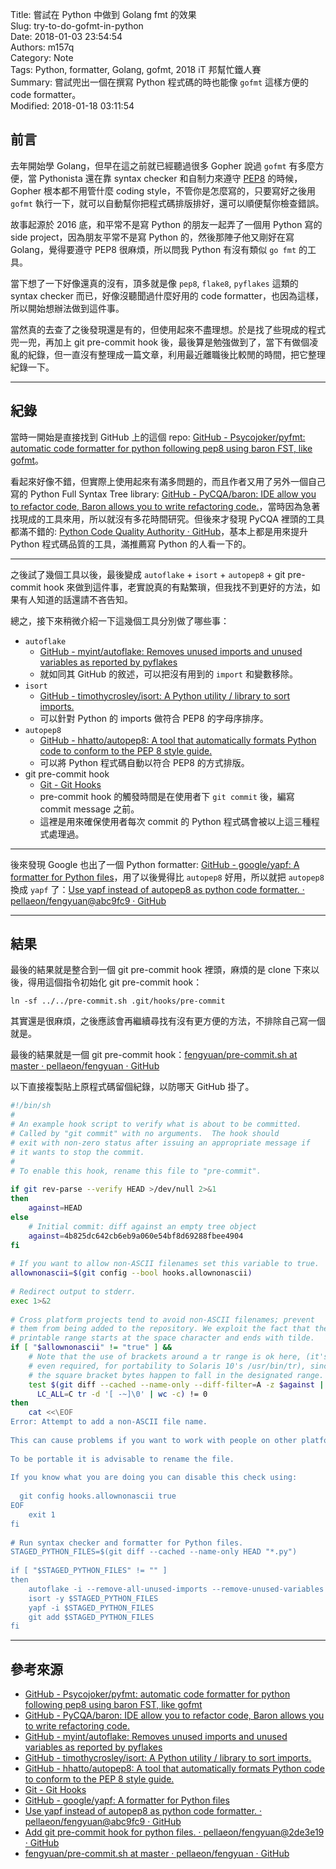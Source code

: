 Title: 嘗試在 Python 中做到 Golang fmt 的效果  
Slug: try-to-do-gofmt-in-python  
Date: 2018-01-03 23:54:54  
Authors: m157q  
Category: Note  
Tags: Python, formatter, Golang, gofmt, 2018 iT 邦幫忙鐵人賽  
Summary: 嘗試兜出一個在撰寫 Python 程式碼的時也能像 `gofmt` 這樣方便的 code formatter。  
Modified: 2018-01-18 03:11:54  
  
  
## 前言  
  
去年開始學 Golang，但早在這之前就已經聽過很多 Gopher 說過 `gofmt` 有多麼方便，當 Pythonista 還在靠 syntax checker 和自制力來遵守 [PEP8](https://www.python.org/dev/peps/pep-0008/) 的時候，Gopher 根本都不用管什麼 coding style，不管你是怎麼寫的，只要寫好之後用 `gofmt` 執行一下，就可以自動幫你把程式碼排版排好，還可以順便幫你檢查錯誤。  
  
故事起源於 2016 底，和平常不是寫 Python 的朋友一起弄了一個用 Python 寫的 side project，因為朋友平常不是寫 Python 的，然後那陣子他又剛好在寫 Golang，覺得要遵守 PEP8 很麻煩，所以問我 Python 有沒有類似 `go fmt` 的工具。  
  
當下想了一下好像還真的沒有，頂多就是像 `pep8`, `flake8`, `pyflakes` 這類的 syntax checker 而已，好像沒聽聞過什麼好用的 code formatter，也因為這樣，所以開始想辦法做到這件事。  
  
當然真的去查了之後發現還是有的，但使用起來不盡理想。於是找了些現成的程式兜一兜，再加上 git pre-commit hook 後，最後算是勉強做到了，當下有做個凌亂的紀錄，但一直沒有整理成一篇文章，利用最近離職後比較閒的時間，把它整理紀錄一下。  
  
---  
  
## 紀錄  
  
當時一開始是直接找到 GitHub 上的這個 repo: [GitHub - Psycojoker/pyfmt: automatic code formatter for python following pep8 using baron FST, like gofmt](https://github.com/Psycojoker/pyfmt)。  
  
看起來好像不錯，但實際上使用起來有滿多問題的，而且作者又用了另外一個自己寫的 Python Full Syntax Tree library: [GitHub - PyCQA/baron: IDE allow you to refactor code, Baron allows you to write refactoring code.](https://github.com/PyCQA/baron)，當時因為急著找現成的工具來用，所以就沒有多花時間研究。但後來才發現 PyCQA 裡頭的工具都滿不錯的: [Python Code Quality Authority · GitHub](https://github.com/PyCQA)，基本上都是用來提升 Python 程式碼品質的工具，滿推薦寫 Python 的人看一下的。  
  
---  
  
之後試了幾個工具以後，最後變成 `autoflake` + `isort` + `autopep8` + git pre-commit hook 來做到這件事，老實說真的有點繁瑣，但我找不到更好的方法，如果有人知道的話還請不吝告知。  
  
總之，接下來稍微介紹一下這幾個工具分別做了哪些事：  
  
+ `autoflake`  
    + [GitHub - myint/autoflake: Removes unused imports and unused variables as reported by pyflakes](https://github.com/myint/autoflake)  
    + 就如同其 GitHub 的敘述，可以把沒有用到的 `import` 和變數移除。  
+ `isort`  
    + [GitHub - timothycrosley/isort: A Python utility / library to sort imports.](https://github.com/timothycrosley/isort)  
    + 可以針對 Python 的 imports 做符合 PEP8 的字母序排序。  
+ `autopep8`  
    + [GitHub - hhatto/autopep8: A tool that automatically formats Python code to conform to the PEP 8 style guide.](https://github.com/hhatto/autopep8)  
    + 可以將 Python 程式碼自動以符合 PEP8 的方式排版。  
+ git pre-commit hook  
    + [Git - Git Hooks](https://git-scm.com/book/en/v2/Customizing-Git-Git-Hooks)  
    + pre-commit hook 的觸發時間是在使用者下 `git commit` 後，編寫 commit message 之前。  
    + 這裡是用來確保使用者每次 commit 的 Python 程式碼會被以上這三種程式處理過。  
  
---  
  
後來發現 Google 也出了一個 Python formatter: [GitHub - google/yapf: A formatter for Python files](https://github.com/google/yapf)，用了以後覺得比 `autopep8` 好用，所以就把 `autopep8` 換成 `yapf` 了：[Use yapf instead of autopep8 as python code formatter. · pellaeon/fengyuan@abc9fc9 · GitHub](https://github.com/pellaeon/fengyuan/commit/abc9fc995a9c49fa208716954c2bc262fe6b783e)  
  
---  
  
## 結果  
  
最後的結果就是整合到一個 git pre-commit hook 裡頭，麻煩的是 clone 下來以後，得用這個指令初始化 git pre-commit hook：  
  
```  
ln -sf ../../pre-commit.sh .git/hooks/pre-commit  
```  
  
其實還是很麻煩，之後應該會再繼續尋找有沒有更方便的方法，不排除自己寫一個就是。  
  
最後的結果就是一個 git pre-commit hook：[fengyuan/pre-commit.sh at master · pellaeon/fengyuan · GitHub](https://github.com/pellaeon/fengyuan/blob/master/pre-commit.sh)  
  
以下直接複製貼上原程式碼留個紀錄，以防哪天 GitHub 掛了。  
  
```sh  
#!/bin/sh  
#  
# An example hook script to verify what is about to be committed.  
# Called by "git commit" with no arguments.  The hook should  
# exit with non-zero status after issuing an appropriate message if  
# it wants to stop the commit.  
#  
# To enable this hook, rename this file to "pre-commit".  
  
if git rev-parse --verify HEAD >/dev/null 2>&1  
then  
	against=HEAD  
else  
	# Initial commit: diff against an empty tree object  
	against=4b825dc642cb6eb9a060e54bf8d69288fbee4904  
fi  
  
# If you want to allow non-ASCII filenames set this variable to true.  
allownonascii=$(git config --bool hooks.allownonascii)  
  
# Redirect output to stderr.  
exec 1>&2  
  
# Cross platform projects tend to avoid non-ASCII filenames; prevent  
# them from being added to the repository. We exploit the fact that the  
# printable range starts at the space character and ends with tilde.  
if [ "$allownonascii" != "true" ] &&  
	# Note that the use of brackets around a tr range is ok here, (it's  
	# even required, for portability to Solaris 10's /usr/bin/tr), since  
	# the square bracket bytes happen to fall in the designated range.  
	test $(git diff --cached --name-only --diff-filter=A -z $against |  
	  LC_ALL=C tr -d '[ -~]\0' | wc -c) != 0  
then  
	cat <<\EOF  
Error: Attempt to add a non-ASCII file name.  
  
This can cause problems if you want to work with people on other platforms.  
  
To be portable it is advisable to rename the file.  
  
If you know what you are doing you can disable this check using:  
  
  git config hooks.allownonascii true  
EOF  
	exit 1  
fi  
  
# Run syntax checker and formatter for Python files.  
STAGED_PYTHON_FILES=$(git diff --cached --name-only HEAD "*.py")  
  
if [ "$STAGED_PYTHON_FILES" != "" ]  
then  
    autoflake -i --remove-all-unused-imports --remove-unused-variables $STAGED_PYTHON_FILES  
    isort -y $STAGED_PYTHON_FILES  
    yapf -i $STAGED_PYTHON_FILES  
    git add $STAGED_PYTHON_FILES  
fi  
```  
  
---  
  
## 參考來源  
  
+ [GitHub - Psycojoker/pyfmt: automatic code formatter for python following pep8 using baron FST, like gofmt](https://github.com/Psycojoker/pyfmt)  
+ [GitHub - PyCQA/baron: IDE allow you to refactor code, Baron allows you to write refactoring code.](https://github.com/PyCQA/baron)  
+ [GitHub - myint/autoflake: Removes unused imports and unused variables as reported by pyflakes](https://github.com/myint/autoflake)  
+ [GitHub - timothycrosley/isort: A Python utility / library to sort imports.](https://github.com/timothycrosley/isort)  
+ [GitHub - hhatto/autopep8: A tool that automatically formats Python code to conform to the PEP 8 style guide.](https://github.com/hhatto/autopep8)  
+ [Git - Git Hooks](https://git-scm.com/book/en/v2/Customizing-Git-Git-Hooks)  
+ [GitHub - google/yapf: A formatter for Python files](https://github.com/google/yapf)  
+ [Use yapf instead of autopep8 as python code formatter. · pellaeon/fengyuan@abc9fc9 · GitHub](https://github.com/pellaeon/fengyuan/commit/abc9fc995a9c49fa208716954c2bc262fe6b783e)  
+ [Add git pre-commit hook for python files. · pellaeon/fengyuan@2de3e19 · GitHub](https://github.com/pellaeon/fengyuan/commit/2de3e199f2193ea25f4cd5bbb7f89673879862c6)  
+ [fengyuan/pre-commit.sh at master · pellaeon/fengyuan · GitHub](https://github.com/pellaeon/fengyuan/blob/master/pre-commit.sh)  
